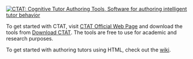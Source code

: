[![CTAT: Cognitive Tutor Authoring Tools, Software for authoring intelligent tutor behavior](https://rawgit.com/CMUCTAT/CTAT/master/Examples/skindata/CTAT_Banner.svg)](http://ctat.pact.cs.cmu.edu/)

To get started with CTAT, visit [CTAT Official Web Page](http://ctat.pact.cs.cmu/edu) and download the tools from [Download CTAT](http://ctat.pact.cs.cmu.edu/index.php?id=download). The tools are free to use for academic and research purposes.

To get started with authoring tutors using HTML, check out the [wiki](https://github.com/CMUCTAT/CTAT/wiki).
